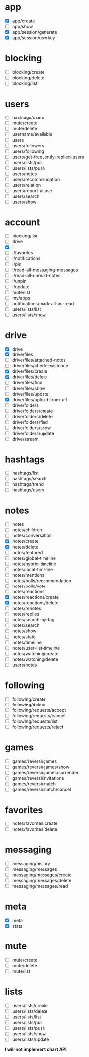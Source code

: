 # app
- [x] app/create
- [ ] app/show
- [x] app/session/generate
- [x] app/session/userkey

# blocking
- [ ] blocking/create
- [ ] blocking/delete
- [ ] blocking/list

# users
- [ ] hashtags/users
- [ ] mute/create
- [ ] mute/delete
- [ ] username/available
- [ ] users
- [ ] users/followers
- [ ] users/following
- [ ] users/get-frequently-replied-users
- [ ] users/lists/pull
- [ ] users/lists/push
- [ ] users/notes
- [ ] users/recommendation
- [ ] users/relation
- [ ] users/report-abuse
- [ ] users/search
- [ ] users/show

# account
- [ ] blocking/list
- [ ] drive
- [x] i
- [ ] i/favorites
- [ ] i/notifications
- [ ] i/pin
- [ ] i/read-all-messaging-messages
- [ ] i/read-all-unread-notes
- [ ] i/unpin
- [ ] i/update
- [ ] mute/list
- [ ] my/apps
- [ ] notifications/mark-all-as-read
- [ ] users/lists/list
- [ ] users/lists/show

# drive
- [x] drive
- [x] drive/files
- [ ] drive/files/attached-notes
- [ ] drive/files/check-existence
- [x] drive/files/create
- [x] drive/files/delete
- [ ] drive/files/find
- [ ] drive/files/show
- [ ] drive/files/update
- [x] drive/files/upload-from-url
- [ ] drive/folders
- [ ] drive/folders/create
- [ ] drive/folders/delete
- [ ] drive/folders/find
- [ ] drive/folders/show
- [ ] drive/folders/update
- [ ] drive/stream

# hashtags
- [ ] hashtags/list
- [ ] hashtags/search
- [ ] hashtags/trend
- [ ] hashtags/users

# notes
- [ ] notes
- [ ] notes/children
- [ ] notes/conversation
- [x] notes/create
- [x] notes/delete
- [ ] notes/featured
- [ ] notes/global-timeline
- [ ] notes/hybrid-timeline
- [ ] notes/local-timeline
- [ ] notes/mentions
- [ ] notes/polls/recommendation
- [ ] notes/polls/vote
- [ ] notes/reactions
- [x] notes/reactions/create
- [x] notes/reactions/delete
- [ ] notes/renotes
- [ ] notes/replies
- [ ] notes/search-by-tag
- [ ] notes/search
- [ ] notes/show
- [ ] notes/state
- [ ] notes/timeline
- [ ] notes/user-list-timeline
- [ ] notes/watching/create
- [ ] notes/watching/delete
- [ ] users/notes

# following
- [ ] following/create
- [ ] following/delete
- [ ] following/requests/accept
- [ ] following/requests/cancel
- [ ] following/requests/list
- [ ] following/requests/reject

# games
- [ ] games/reversi/games
- [ ] games/reversi/games/show
- [ ] games/reversi/games/surrender
- [ ] games/reversi/invitations
- [ ] games/reversi/match
- [ ] games/reversi/match/cancel

# favorites
- [ ] notes/favorites/create
- [ ] notes/favorites/delete

# messaging
- [ ] messaging/history
- [ ] messaging/messages
- [ ] messaging/messages/create
- [ ] messaging/messages/delete
- [ ] messaging/messages/read

# meta
- [x] meta
- [x] stats

# mute
- [ ] mute/create
- [ ] mute/delete
- [ ] mute/list

# lists
- [ ] users/lists/create
- [ ] users/lists/delete
- [ ] users/lists/list
- [ ] users/lists/pull
- [ ] users/lists/push
- [ ] users/lists/show
- [ ] users/lists/update

**I will not implement chart API**